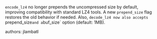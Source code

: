 `encode_lz4`  no longer prepends the uncompressed size by default, improving compatibility with standard LZ4 tools. A new `prepend_size` flag restores the old behavior if needed. Also, `decode_lz4 now also accepts `prepend_size` and a `buf_size` option (default: 1MB).

authors: jlambatl